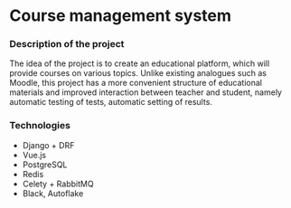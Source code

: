 # Course management system
### Description of the project
The idea of ​​the project is to create an educational platform,
which will provide courses on various topics.
Unlike existing analogues such as Moodle,
this project has a more convenient structure of educational materials
and improved interaction between teacher and student, namely automatic testing of tests, automatic setting of results.

### Technologies
- Django + DRF
- Vue.js
- PostgreSQL
- Redis
- Celety + RabbitMQ
- Black, Autoflake
